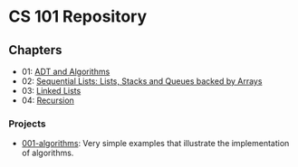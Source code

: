 # CS 101 Repository

## Chapters
* 01: [ADT and Algorithms](README.md)
* 02: [Sequential Lists: Lists, Stacks and Queues backed by Arrays](../02-sequential-lists/README.md)
* 03: [Linked Lists](../03-linked-lists/README.md)
* 04: [Recursion](../04-recursion/README.md)

### Projects
* [001-algorithms](001-algorithms/README.md): Very simple examples that illustrate the implementation of algorithms.
